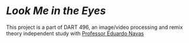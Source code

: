 # _Look Me in the Eyes_


This project is a part of DART 496, an image/video processing and remix theory independent study with [Professor Eduardo Navas](http://navasse.net/docs/index.php)
